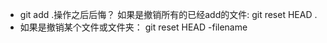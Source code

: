 - git add .操作之后后悔？
    如果是撤销所有的已经add的文件:
    git reset HEAD .
- 如果是撤销某个文件或文件夹：
    git reset HEAD -filename